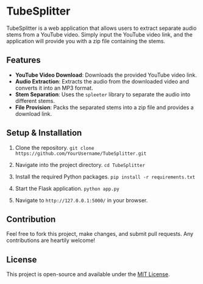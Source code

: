 # TubeSplitter

TubeSplitter is a web application that allows users to extract separate audio stems from a YouTube video. Simply input the YouTube video link, and the application will provide you with a zip file containing the stems.

## Features

- **YouTube Video Download**: Downloads the provided YouTube video link.
- **Audio Extraction**: Extracts the audio from the downloaded video and converts it into an MP3 format.
- **Stem Separation**: Uses the `spleeter` library to separate the audio into different stems.
- **File Provision**: Packs the separated stems into a zip file and provides a download link.

## Setup & Installation

1. Clone the repository.
   `git clone https://github.com/YourUsername/TubeSplitter.git`

3. Navigate into the project directory.
   `cd TubeSplitter`

5. Install the required Python packages.
   `pip install -r requirements.txt`

7. Start the Flask application.
   `python app.py`

9. Navigate to `http://127.0.0.1:5000/` in your browser.

## Contribution

Feel free to fork this project, make changes, and submit pull requests. Any contributions are heartily welcome!

## License

This project is open-source and available under the [MIT License](LICENSE).
